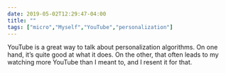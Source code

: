 ```yaml
---
date: 2019-05-02T12:29:47-04:00
title: ""
tags: ["micro","Myself","YouTube","personalization"]
---
```

YouTube is a great way to talk about personalization algorithms. On one hand, it’s quite good at what it does. On the other, that often leads to my watching more YouTube than I meant to, and I resent it for that.

